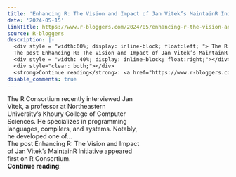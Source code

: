 ```yaml
---
title: 'Enhancing R: The Vision and Impact of Jan Vitek’s MaintainR Initiative'
date: '2024-05-15'
linkTitle: https://www.r-bloggers.com/2024/05/enhancing-r-the-vision-and-impact-of-jan-viteks-maintainr-initiative/
source: R-bloggers
description: |-
  <div style = "width:60%; display: inline-block; float:left; "> The R Consortium recently interviewed Jan Vitek, a professor at Northeastern University’s Khoury College of Computer Sciences. He specializes in programming languages, compilers, and systems. Notably, he developed one of...<br />
  The post Enhancing R: The Vision and Impact of Jan Vitek’s MaintainR Initiative appeared first on R Consortium.</div>
  <div style = "width: 40%; display: inline-block; float:right;"></div>
  <div style="clear: both;"></div>
  <strong>Continue reading</strong>: <a href="https://www.r-bloggers.com/2024/05/enhancing- ...
disable_comments: true
---
```

<div style = "width:60%; display: inline-block; float:left; "> The R Consortium recently interviewed Jan Vitek, a professor at Northeastern University’s Khoury College of Computer Sciences. He specializes in programming languages, compilers, and systems. Notably, he developed one of...<br />
The post Enhancing R: The Vision and Impact of Jan Vitek’s MaintainR Initiative appeared first on R Consortium.</div>
<div style = "width: 40%; display: inline-block; float:right;"></div>
<div style="clear: both;"></div>
<strong>Continue reading</strong>: <a href="https://www.r-bloggers.com/2024/05/enhancing- ...